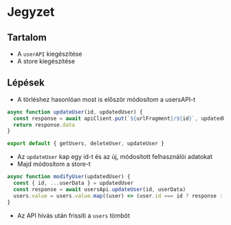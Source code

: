 # Jegyzet

## Tartalom

- A `userAPI` kiegészítése
- A store kiegészítése

## Lépések

- A törléshez hasonlóan most is először módosítom a usersAPI-t

```js
async function updateUser(id, updatedUser) {
  const response = await apiClient.put(`${urlFragment}/${id}`, updatedUser)
  return response.data
}

export default { getUsers, deleteUser, updateUser }
```

- Az `updateUser` kap egy id-t és az új, módosított felhasználói adatokat
- Majd módosítom a store-t

```js
async function modifyUser(updatedUser) {
  const { id, ...userData } = updatedUser
  const response = await usersApi.updateUser(id, userData)
  users.value = users.value.map((user) => (user.id === id ? response : user))
}
```

- Az API hívás után frissíti a `users` tömböt

